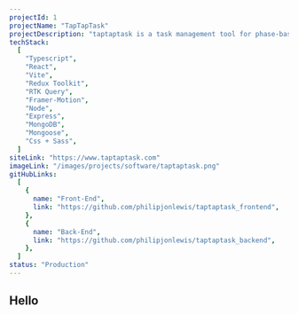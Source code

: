 ```yaml
---
projectId: 1
projectName: "TapTapTask"
projectDescription: "taptaptask is a task management tool for phase-based projects. CRUD REST API Backend made with node + express --fix this description"
techStack:
  [
    "Typescript",
    "React",
    "Vite",
    "Redux Toolkit",
    "RTK Query",
    "Framer-Motion",
    "Node",
    "Express",
    "MongoDB",
    "Mongoose",
    "Css + Sass",
  ]
siteLink: "https://www.taptaptask.com"
imageLink: "/images/projects/software/taptaptask.png"
gitHubLinks:
  [
    {
      name: "Front-End",
      link: "https://github.com/philipjonlewis/taptaptask_frontend",
    },
    {
      name: "Back-End",
      link: "https://github.com/philipjonlewis/taptaptask_backend",
    },
  ]
status: "Production"
---
```


## Hello
